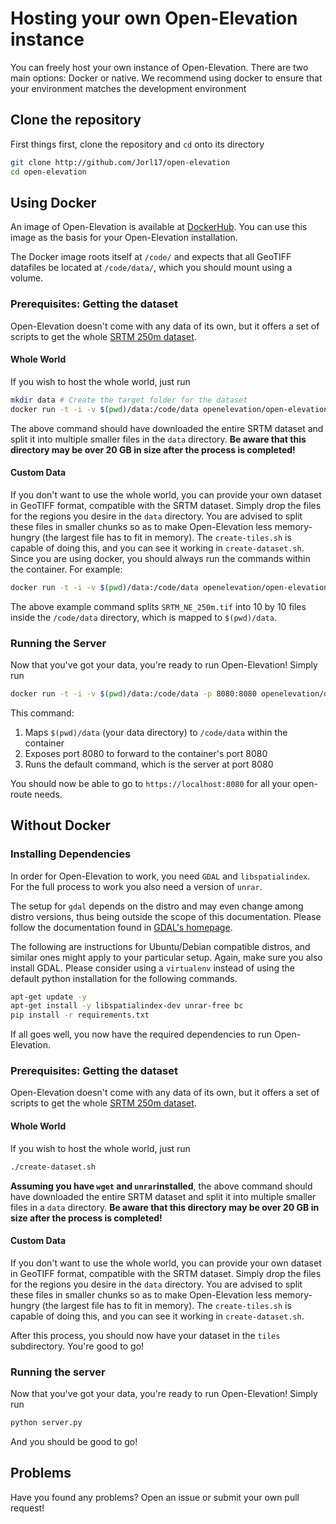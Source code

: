 <!-- markdownlint-disable MD024 -->
# Hosting your own Open-Elevation instance

You can freely host your own instance of Open-Elevation. There are two main options: Docker or native. We recommend using docker to ensure that your environment matches the development environment

## Clone the repository

First things first, clone the repository and `cd` onto its directory

```bash
git clone http://github.com/Jorl17/open-elevation
cd open-elevation
```

## Using Docker

An image of Open-Elevation is available at [DockerHub](https://hub.docker.com/r/openelevation/open-elevation/). You can use this image as the basis for your Open-Elevation installation.

The Docker image roots itself at `/code/` and expects that all GeoTIFF datafiles be located at `/code/data/`, which you should mount using a volume.

### Prerequisites: Getting the dataset

Open-Elevation doesn't come with any data of its own, but it offers a set of scripts to get the whole [SRTM 250m dataset](http://gisweb.ciat.cgiar.org/TRMM/SRTM_Resampled_250m/).

#### Whole World

If you wish to host the whole world, just run

```bash
mkdir data # Create the target folder for the dataset
docker run -t -i -v $(pwd)/data:/code/data openelevation/open-elevation /code/create-dataset.sh
```

The above command should have downloaded the entire SRTM dataset and split it into multiple smaller files in the `data` directory. **Be aware that this directory may be over 20 GB in size after the process is completed!**

#### Custom Data

If you don't want to use the whole world, you can provide your own dataset in GeoTIFF format, compatible with the SRTM dataset. Simply drop the files for the regions you desire in the `data` directory. You are advised to split these files in smaller chunks so as to make Open-Elevation less memory-hungry (the largest file has to fit in memory). The `create-tiles.sh` is capable of doing this, and you can see it working in `create-dataset.sh`. Since you are using docker, you should always run the commands within the container. For example:

```bash
docker run -t -i -v $(pwd)/data:/code/data openelevation/open-elevation /code/create-tiles.sh  /code/data/SRTM_NE_250m.tif 10 10
```

The above example command splits `SRTM_NE_250m.tif` into 10 by 10 files inside the `/code/data` directory, which is mapped to `$(pwd)/data`.

### Running the Server

Now that you've got your data, you're ready to run Open-Elevation! Simply run

```bash
docker run -t -i -v $(pwd)/data:/code/data -p 8080:8080 openelevation/open-elevation
```

This command:

1. Maps `$(pwd)/data` (your data directory) to `/code/data` within the container
2. Exposes port 8080 to forward to the container's port 8080
3. Runs the default command, which is the server at port 8080

You should now be able to go to `https://localhost:8080` for all your open-route needs.

## Without Docker

### Installing Dependencies

In order for Open-Elevation to work, you need `GDAL` and `libspatialindex`. For the full process to work you also need a version of `unrar`.

The setup for `gdal` depends on the distro and may even change among distro versions, thus being outside the scope of this documentation. Please follow the documentation found in [GDAL's homepage](http://www.gdal.org/).

The following are instructions for Ubuntu/Debian compatible distros, and similar ones might apply to your particular setup. Again, make sure you also install GDAL. Please consider using a `virtualenv` instead of using the default python installation for the following commands.

```bash
apt-get update -y
apt-get install -y libspatialindex-dev unrar-free bc
pip install -r requirements.txt
```

If all goes well, you now have the required dependencies to run Open-Elevation.

### Prerequisites: Getting the dataset

Open-Elevation doesn't come with any data of its own, but it offers a set of scripts to get the whole [SRTM 250m dataset](http://gisweb.ciat.cgiar.org/TRMM/SRTM_Resampled_250m/).

#### Whole World

If you wish to host the whole world, just run

```bash
./create-dataset.sh
```

**Assuming you have `wget` and `unrar`installed**, the above command should have downloaded the entire SRTM dataset and split it into multiple smaller files in a `data` directory. **Be aware that this directory may be over 20 GB in size after the process is completed!**

#### Custom Data

If you don't want to use the whole world, you can provide your own dataset in GeoTIFF format, compatible with the SRTM dataset. Simply drop the files for the regions you desire in the `data` directory. You are advised to split these files in smaller chunks so as to make Open-Elevation less memory-hungry (the largest file has to fit in memory). The `create-tiles.sh` is capable of doing this, and you can see it working in `create-dataset.sh`.

After this process, you should now have your dataset in the `tiles` subdirectory. You're good to go!

### Running the server

Now that you've got your data, you're ready to run Open-Elevation! Simply run

```bash
python server.py
```

And you should be good to go!

## Problems

Have you found any problems? Open an issue or submit your own pull request!

